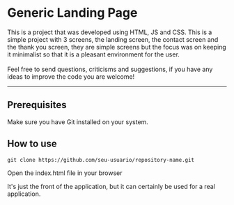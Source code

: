 # Generic Landing Page

<p>
This is a project that was developed using HTML, JS and CSS. This is a simple project with 3 screens, the landing screen, the contact screen and the thank you screen, they are simple screens but the focus was on keeping it minimalist so that it is a pleasant environment for the user.
<br>
<br>
Feel free to send questions, criticisms and suggestions, if you have any ideas to improve the code you are welcome!
</p>

---

## Prerequisites
<p>
Make sure you have Git installed on your system.
</p>

## How to use

```
git clone https://github.com/seu-usuario/repository-name.git
```

<p>
Open the index.html file in your browser
</p>

<p>
It's just the front of the application, but it can certainly be used for a real application.
</p>
